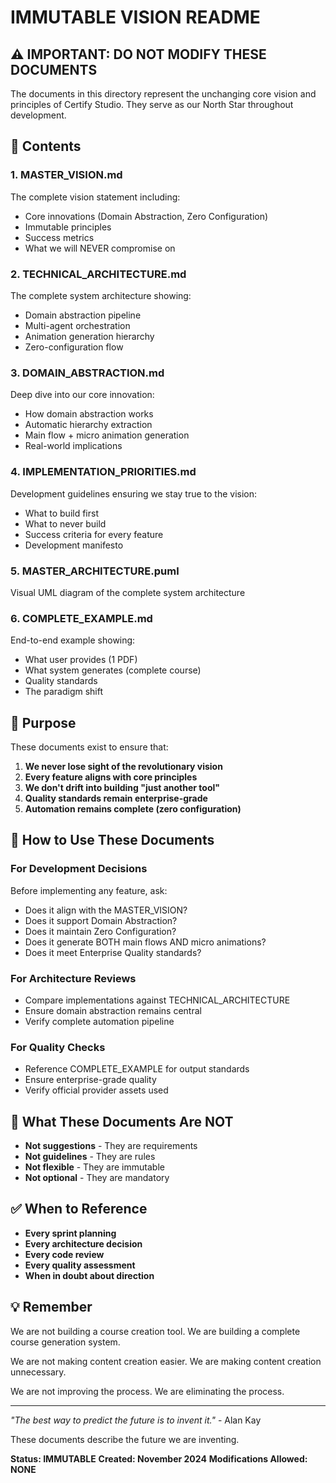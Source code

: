 # IMMUTABLE VISION README

## ⚠️ IMPORTANT: DO NOT MODIFY THESE DOCUMENTS

The documents in this directory represent the unchanging core vision and principles of Certify Studio. They serve as our North Star throughout development.

## 📁 Contents

### 1. **MASTER_VISION.md**
The complete vision statement including:
- Core innovations (Domain Abstraction, Zero Configuration)
- Immutable principles
- Success metrics
- What we will NEVER compromise on

### 2. **TECHNICAL_ARCHITECTURE.md**
The complete system architecture showing:
- Domain abstraction pipeline
- Multi-agent orchestration
- Animation generation hierarchy
- Zero-configuration flow

### 3. **DOMAIN_ABSTRACTION.md**
Deep dive into our core innovation:
- How domain abstraction works
- Automatic hierarchy extraction
- Main flow + micro animation generation
- Real-world implications

### 4. **IMPLEMENTATION_PRIORITIES.md**
Development guidelines ensuring we stay true to the vision:
- What to build first
- What to never build
- Success criteria for every feature
- Development manifesto

### 5. **MASTER_ARCHITECTURE.puml**
Visual UML diagram of the complete system architecture

### 6. **COMPLETE_EXAMPLE.md**
End-to-end example showing:
- What user provides (1 PDF)
- What system generates (complete course)
- Quality standards
- The paradigm shift

## 🎯 Purpose

These documents exist to ensure that:

1. **We never lose sight of the revolutionary vision**
2. **Every feature aligns with core principles**
3. **We don't drift into building "just another tool"**
4. **Quality standards remain enterprise-grade**
5. **Automation remains complete (zero configuration)**

## 📏 How to Use These Documents

### For Development Decisions
Before implementing any feature, ask:
- Does it align with the MASTER_VISION?
- Does it support Domain Abstraction?
- Does it maintain Zero Configuration?
- Does it generate BOTH main flows AND micro animations?
- Does it meet Enterprise Quality standards?

### For Architecture Reviews
- Compare implementations against TECHNICAL_ARCHITECTURE
- Ensure domain abstraction remains central
- Verify complete automation pipeline

### For Quality Checks
- Reference COMPLETE_EXAMPLE for output standards
- Ensure enterprise-grade quality
- Verify official provider assets used

## 🚫 What These Documents Are NOT

- **Not suggestions** - They are requirements
- **Not guidelines** - They are rules
- **Not flexible** - They are immutable
- **Not optional** - They are mandatory

## ✅ When to Reference

- **Every sprint planning**
- **Every architecture decision**
- **Every code review**
- **Every quality assessment**
- **When in doubt about direction**

## 💡 Remember

We are not building a course creation tool.
We are building a complete course generation system.

We are not making content creation easier.
We are making content creation unnecessary.

We are not improving the process.
We are eliminating the process.

---

*"The best way to predict the future is to invent it."* - Alan Kay

These documents describe the future we are inventing.

**Status: IMMUTABLE**
**Created: November 2024**
**Modifications Allowed: NONE**